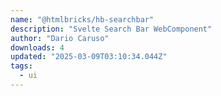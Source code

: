 ```yaml
---
name: "@htmlbricks/hb-searchbar"
description: "Svelte Search Bar WebComponent"
author: "Dario Caruso"
downloads: 4
updated: "2025-03-09T03:10:34.044Z"
tags: 
  - ui
---
```

